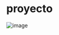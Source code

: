 # proyecto
![image](https://github.com/JuanJoseMedinac/proyecto/assets/127985230/7b3a9000-542e-4144-8d8a-fc17183168cf)
